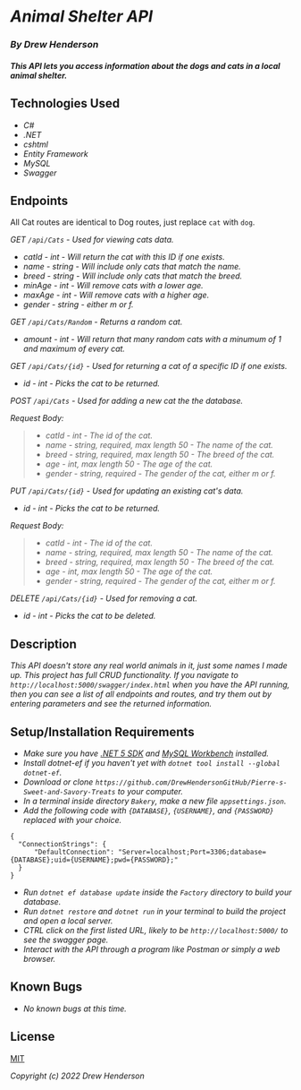 # _Animal Shelter API_

### _By Drew Henderson_

#### _This API lets you access information about the dogs and cats in a local animal shelter._

## Technologies Used

* _C#_
* _.NET_
* _cshtml_
* _Entity Framework_
* _MySQL_
* _Swagger_

## Endpoints

All Cat routes are identical to Dog routes, just replace ```cat``` with ```dog```.

_GET ```/api/Cats``` - Used for viewing cats data._

* _catId - int - Will return the cat with this ID if one exists._
* _name - string - Will include only cats that match the name._
* _breed - string - Will include only cats that match the breed._
* _minAge - int - Will remove cats with a lower age._
* _maxAge - int - Will remove cats with a higher age._
* _gender - string - either m or f._

_GET ```/api/Cats/Random``` - Returns a random cat._

* _amount - int - Will return that many random cats with a minumum of 1 and maximum of every cat._

_GET ```/api/Cats/{id}``` - Used for returning a cat of a specific ID if one exists._

* _id - int - Picks the cat to be returned._

_POST ```/api/Cats``` - Used for adding a new cat the the database._

_Request Body:_

>* _catId - int - The id of the cat._
>* _name - string, required, max length 50 - The name of the cat._
>* _breed - string, required, max length 50 - The breed of the cat._
>* _age - int, max length 50 - The age of the cat._
>* _gender - string, required - The gender of the cat, either m or f._

_PUT ```/api/Cats/{id}``` - Used for updating an existing cat's data._

* _id - int - Picks the cat to be returned._

_Request Body:_

>* _catId - int - The id of the cat._
>* _name - string, required, max length 50 - The name of the cat._
>* _breed - string, required, max length 50 - The breed of the cat._
>* _age - int, max length 50 - The age of the cat._
>* _gender - string, required - The gender of the cat, either m or f._

_DELETE ```/api/Cats/{id}``` - Used for removing a cat._

* _id - int - Picks the cat to be deleted._

## Description

_This API doesn't store any real world animals in it, just some names I made up. This project has full CRUD functionality. If you navigate to ```http://localhost:5000/swagger/index.html``` when you have the API running, then you can see a list of all endpoints and routes, and try them out by entering parameters and see the returned information._

## Setup/Installation Requirements

* _Make sure you have [.NET 5 SDK](https://www.learnhowtoprogram.com/c-and-net/getting-started-with-c/installing-c-and-net) and [MySQL Workbench](https://dev.mysql.com/downloads/mysql/) installed._
* _Install dotnet-ef if you haven't yet with ```dotnet tool install --global dotnet-ef```._
* _Download or clone ```https://github.com/DrewHendersonGitHub/Pierre-s-Sweet-and-Savory-Treats``` to your computer._
* _In a terminal inside directory ```Bakery```, make a new file ```appsettings.json```._
* _Add the following code with ```{DATABASE}```, ```{USERNAME}```, and ```{PASSWORD}``` replaced with your choice._
```
{
  "ConnectionStrings": {
      "DefaultConnection": "Server=localhost;Port=3306;database={DATABASE};uid={USERNAME};pwd={PASSWORD};"
  }
}
```
* _Run `dotnet ef database update` inside the ```Factory``` directory to build your database._
* _Run ```dotnet restore``` and ```dotnet run``` in your terminal to build the project and open a local server._
* _CTRL click on the first listed URL, likely to be ```http://localhost:5000/``` to see the swagger page._
* _Interact with the API through a program like Postman or simply a web browser._

## Known Bugs

* _No known bugs at this time._

## License

[MIT](https://opensource.org/licenses/MIT)

_Copyright (c) 2022  Drew Henderson_